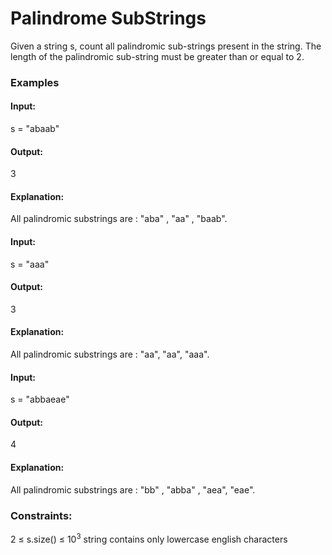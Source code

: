 # Palindrome SubStrings
Given a string s, count all palindromic sub-strings present in the string. The length of the palindromic sub-string must be greater than or equal to 2. 

### Examples
#### Input: 
s = "abaab"
#### Output:
3
#### Explanation:
All palindromic substrings are : "aba" , "aa" , "baab".

#### Input:
s = "aaa"
#### Output: 
3
#### Explanation:
All palindromic substrings are : "aa", "aa", "aaa".

#### Input:
s = "abbaeae"
#### Output:
4
#### Explanation:
All palindromic substrings are : "bb" , "abba" , "aea", "eae".

### Constraints:
2 ≤ s.size() ≤ $`10^3`$
string contains only lowercase english characters

